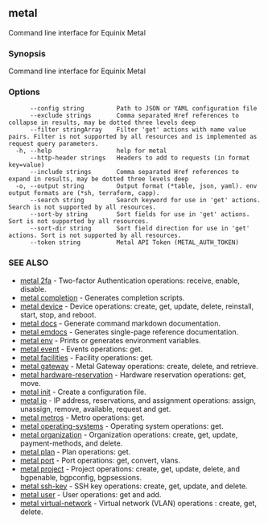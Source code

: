 ## metal

Command line interface for Equinix Metal

### Synopsis

Command line interface for Equinix Metal

### Options

```
      --config string         Path to JSON or YAML configuration file
      --exclude strings       Comma separated Href references to collapse in results, may be dotted three levels deep
      --filter stringArray    Filter 'get' actions with name value pairs. Filter is not supported by all resources and is implemented as request query parameters.
  -h, --help                  help for metal
      --http-header strings   Headers to add to requests (in format key=value)
      --include strings       Comma separated Href references to expand in results, may be dotted three levels deep
  -o, --output string         Output format (*table, json, yaml). env output formats are (*sh, terraform, capp).
      --search string         Search keyword for use in 'get' actions. Search is not supported by all resources.
      --sort-by string        Sort fields for use in 'get' actions. Sort is not supported by all resources.
      --sort-dir string       Sort field direction for use in 'get' actions. Sort is not supported by all resources.
      --token string          Metal API Token (METAL_AUTH_TOKEN)
```

### SEE ALSO

* [metal 2fa](metal_2fa.md)	 - Two-factor Authentication operations: receive, enable, disable.
* [metal completion](metal_completion.md)	 - Generates completion scripts.
* [metal device](metal_device.md)	 - Device operations: create, get, update, delete, reinstall, start, stop, and reboot.
* [metal docs](metal_docs.md)	 - Generate command markdown documentation.
* [metal emdocs](metal_emdocs.md)	 - Generates single-page reference documentation.
* [metal env](metal_env.md)	 - Prints or generates environment variables.
* [metal event](metal_event.md)	 - Events operations: get.
* [metal facilities](metal_facilities.md)	 - Facility operations: get.
* [metal gateway](metal_gateway.md)	 - Metal Gateway operations: create, delete, and retrieve.
* [metal hardware-reservation](metal_hardware-reservation.md)	 - Hardware reservation operations: get, move.
* [metal init](metal_init.md)	 - Create a configuration file.
* [metal ip](metal_ip.md)	 - IP address, reservations, and assignment operations: assign, unassign, remove, available, request and get.
* [metal metros](metal_metros.md)	 - Metro operations: get.
* [metal operating-systems](metal_operating-systems.md)	 - Operating system operations: get.
* [metal organization](metal_organization.md)	 - Organization operations: create, get, update, payment-methods, and delete.
* [metal plan](metal_plan.md)	 - Plan operations: get.
* [metal port](metal_port.md)	 - Port operations: get, convert, vlans.
* [metal project](metal_project.md)	 - Project operations: create, get, update, delete, and bgpenable, bgpconfig, bgpsessions.
* [metal ssh-key](metal_ssh-key.md)	 - SSH key operations: create, get, update, and delete.
* [metal user](metal_user.md)	 - User operations: get and add.
* [metal virtual-network](metal_virtual-network.md)	 - Virtual network (VLAN) operations : create, get, delete.

